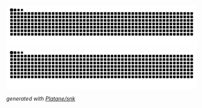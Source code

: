 ![github contribution grid snake animation](https://raw.githubusercontent.com/grufoony/grufoony/output/github-contribution-grid-snake-dark.svg#gh-dark-mode-only)
![github contribution grid snake animation](https://raw.githubusercontent.com/grufoony/grufoony/output/github-contribution-grid-snake.svg#gh-light-mode-only)


_generated with [Platane/snk](https://github.com/Platane/snk)_
